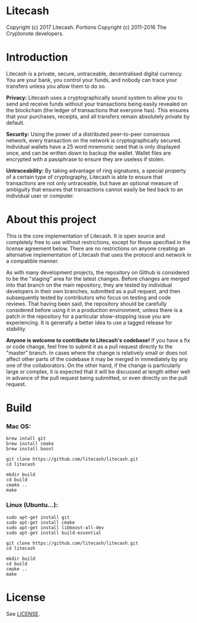Litecash
========
Copyright (c) 2017 Litecash.
Portions Copyright (c) 2011-2016 The Cryptonote developers.

Introduction
============
Litecash is a private, secure, untraceable, decentralised digital currency. You are your bank, you control your funds, and nobody can trace your transfers unless you allow them to do so.

**Privacy:** Litecash uses a cryptographically sound system to allow you to send and receive funds without your transactions being easily revealed on the blockchain (the ledger of transactions that everyone has). This ensures that your purchases, receipts, and all transfers remain absolutely private by default.

**Security:** Using the power of a distributed peer-to-peer consensus network, every transaction on the network is cryptographically secured. Individual wallets have a 25 word mnemonic seed that is only displayed once, and can be written down to backup the wallet. Wallet files are encrypted with a passphrase to ensure they are useless if stolen.

**Untraceability:** By taking advantage of ring signatures, a special property of a certain type of cryptography, Litecash is able to ensure that transactions are not only untraceable, but have an optional measure of ambiguity that ensures that transactions cannot easily be tied back to an individual user or computer.

About this project
==================
This is the core implementation of Litecash. It is open source and completely free to use without restrictions, except for those specified in the license agreement below. There are no restrictions on anyone creating an alternative implementation of Litecash that uses the protocol and network in a compatible manner.

As with many development projects, the repository on Github is considered to be the "staging" area for the latest changes. Before changes are merged into that branch on the main repository, they are tested by individual developers in their own branches, submitted as a pull request, and then subsequently tested by contributors who focus on testing and code reviews. That having been said, the repository should be carefully considered before using it in a production environment, unless there is a patch in the repository for a particular show-stopping issue you are experiencing. It is generally a better idea to use a tagged release for stability.

**Anyone is welcome to contribute to Litecash's codebase!** If you have a fix or code change, feel free to submit it as a pull request directly to the "master" branch. In cases where the change is relatively small or does not affect other parts of the codebase it may be merged in immediately by any one of the collaborators. On the other hand, if the change is particularly large or complex, it is expected that it will be discussed at length either well in advance of the pull request being submitted, or even directly on the pull request.

Build
=====

### Mac OS:
```
brew intall git
brew install cmake
brew install boost

git clone https://github.com/litecash/litecash.git
cd litecash

mkdir build
cd build
cmake ..
make
```

### Linux (Ubuntu...):
```
sudo apt-get install git
sudo apt-get install cmake
sudo apt-get install libboost-all-dev
sudo apt-get install build-essential

git clone https://github.com/litecash/litecash.git
cd litecash

mkdir build
cd build
cmake ..
make
```

License
=======
See [LICENSE](LICENSE).
